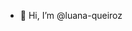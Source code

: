 - 👋 Hi, I’m @luana-queiroz


<!---
luana-queiroz/luana-queiroz is a ✨ special ✨ repository because its `README.md` (this file) appears on your GitHub profile.
You can click the Preview link to take a look at your changes.
--->
